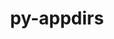---
title: "py-appdirs"
layout: cache
categories: [package, develop]
meta: {"versions": ["1.4.4"], "compilers": ["gcc@=7.3.1"], "oss": ["amzn2"], "platforms": ["linux"], "targets": ["aarch64", "neoverse_n1", "x86_64_v3"], "stacks": ["aws-isc", "aws-isc-aarch64", "root"], "num_specs": 7, "num_specs_by_stack": {"aws-isc-aarch64": 5, "root": 7, "aws-isc": 2}}
spec_details: [{"hash": "tgolttie4qk5ztf2truldt6s6j7lk4yf", "compiler": "gcc@=7.3.1", "versions": ["1.4.4"], "os": "amzn2", "platform": "linux", "target": "aarch64", "variants": ["build_system=python_pip", "patches=006d203"], "stacks": ["aws-isc-aarch64", "root"], "size": "-", "tarball": "https://binaries.spack.io/develop/build_cache/linux-amzn2-aarch64/gcc-7.3.1/py-appdirs-1.4.4/linux-amzn2-aarch64-gcc-7.3.1-py-appdirs-1.4.4-tgolttie4qk5ztf2truldt6s6j7lk4yf.spack"}, {"hash": "efaoxpcsvcdmupir3cizpshgeejah6ad", "compiler": "gcc@=7.3.1", "versions": ["1.4.4"], "os": "amzn2", "platform": "linux", "target": "aarch64", "variants": ["build_system=python_pip", "patches=006d203"], "stacks": ["aws-isc-aarch64", "root"], "size": "-", "tarball": "https://binaries.spack.io/develop/build_cache/linux-amzn2-aarch64/gcc-7.3.1/py-appdirs-1.4.4/linux-amzn2-aarch64-gcc-7.3.1-py-appdirs-1.4.4-efaoxpcsvcdmupir3cizpshgeejah6ad.spack"}, {"hash": "cbpg35huzhve3uz6qavmwq23dmqmzxlw", "compiler": "gcc@=7.3.1", "versions": ["1.4.4"], "os": "amzn2", "platform": "linux", "target": "neoverse_n1", "variants": ["build_system=python_pip", "patches=006d203"], "stacks": ["aws-isc-aarch64", "root"], "size": "-", "tarball": "https://binaries.spack.io/develop/build_cache/linux-amzn2-neoverse_n1/gcc-7.3.1/py-appdirs-1.4.4/linux-amzn2-neoverse_n1-gcc-7.3.1-py-appdirs-1.4.4-cbpg35huzhve3uz6qavmwq23dmqmzxlw.spack"}, {"hash": "l3fthd4ajmfs6yn2bstvxka6jj4bbafm", "compiler": "gcc@=7.3.1", "versions": ["1.4.4"], "os": "amzn2", "platform": "linux", "target": "neoverse_n1", "variants": ["build_system=python_pip", "patches=006d203"], "stacks": ["aws-isc-aarch64", "root"], "size": "-", "tarball": "https://binaries.spack.io/develop/build_cache/linux-amzn2-neoverse_n1/gcc-7.3.1/py-appdirs-1.4.4/linux-amzn2-neoverse_n1-gcc-7.3.1-py-appdirs-1.4.4-l3fthd4ajmfs6yn2bstvxka6jj4bbafm.spack"}, {"hash": "gr2mkpzycmxnm6xmgoqh5lmmbhg7eynr", "compiler": "gcc@=7.3.1", "versions": ["1.4.4"], "os": "amzn2", "platform": "linux", "target": "neoverse_n1", "variants": ["build_system=python_pip", "patches=006d203"], "stacks": ["aws-isc-aarch64", "root"], "size": "-", "tarball": "https://binaries.spack.io/develop/build_cache/linux-amzn2-neoverse_n1/gcc-7.3.1/py-appdirs-1.4.4/linux-amzn2-neoverse_n1-gcc-7.3.1-py-appdirs-1.4.4-gr2mkpzycmxnm6xmgoqh5lmmbhg7eynr.spack"}, {"hash": "ouf2q7uq6rmbbljq5mo5bjxgtw2gh7xs", "compiler": "gcc@=7.3.1", "versions": ["1.4.4"], "os": "amzn2", "platform": "linux", "target": "x86_64_v3", "variants": ["build_system=python_pip", "patches=006d203"], "stacks": ["root", "aws-isc"], "size": "-", "tarball": "https://binaries.spack.io/develop/build_cache/linux-amzn2-x86_64_v3/gcc-7.3.1/py-appdirs-1.4.4/linux-amzn2-x86_64_v3-gcc-7.3.1-py-appdirs-1.4.4-ouf2q7uq6rmbbljq5mo5bjxgtw2gh7xs.spack"}, {"hash": "5dvxkxfy6wghwbkmbc4sbzbl4hi4uogi", "compiler": "gcc@=7.3.1", "versions": ["1.4.4"], "os": "amzn2", "platform": "linux", "target": "x86_64_v3", "variants": ["build_system=python_pip", "patches=006d203"], "stacks": ["root", "aws-isc"], "size": "-", "tarball": "https://binaries.spack.io/develop/build_cache/linux-amzn2-x86_64_v3/gcc-7.3.1/py-appdirs-1.4.4/linux-amzn2-x86_64_v3-gcc-7.3.1-py-appdirs-1.4.4-5dvxkxfy6wghwbkmbc4sbzbl4hi4uogi.spack"}]
---